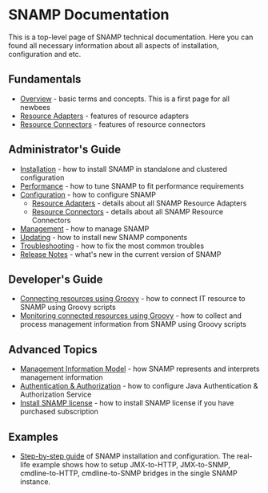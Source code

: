 SNAMP Documentation
====
This is a top-level page of SNAMP technical documentation. Here you can found all necessary information about all aspects of installation, configuration and etc.

## Fundamentals

* [Overview](overview.md) - basic terms and concepts. This is a first page for all newbees
* [Resource Adapters](adapters/introduction.md) - features of resource adapters
* [Resource Connectors](connectors/introduction.md) - features of resource connectors

## Administrator's Guide

* [Installation](installation.md) - how to install SNAMP in standalone and clustered configuration
* [Performance](performance.md) - how to tune SNAMP to fit performance requirements
* [Configuration](configuration.md) - how to configure SNAMP
  * [Resource Adapters](adapters/introduction.md) - details about all SNAMP Resource Adapters
  * [Resource Connectors](connectors/introduction.md) - details about all SNAMP Resource Connectors
* [Management](mgmt.md) - how to manage SNAMP
* [Updating](updating.md) - how to install new SNAMP components
* [Troubleshooting](troubleshooting.md) - how to fix the most common troubles
* [Release Notes](ReleaseNotes.md) - what's new in the current version of SNAMP

## Developer's Guide

* [Connecting resources using Groovy](connectors/groovy-connector.md) - how to connect IT resource to SNAMP using Groovy scripts
* [Monitoring connected resources using Groovy](adapters/groovy-adapter.md) - how to collect and process management information from SNAMP using Groovy scripts

## Advanced Topics

* [Management Information Model](inform_model.md) - how SNAMP represents and interprets management information
* [Authentication & Authorization](jaas.md) - how to configure Java Authentication & Authorization Service
* [Install SNAMP license](install-license.md) - how to install SNAMP license if you have purchased subscription

## Examples
* [Step-by-step guide](examples/complete-example.md) of SNAMP installation and configuration. The real-life example shows how to setup JMX-to-HTTP, JMX-to-SNMP, cmdline-to-HTTP, cmdline-to-SNMP bridges in the single SNAMP instance.
